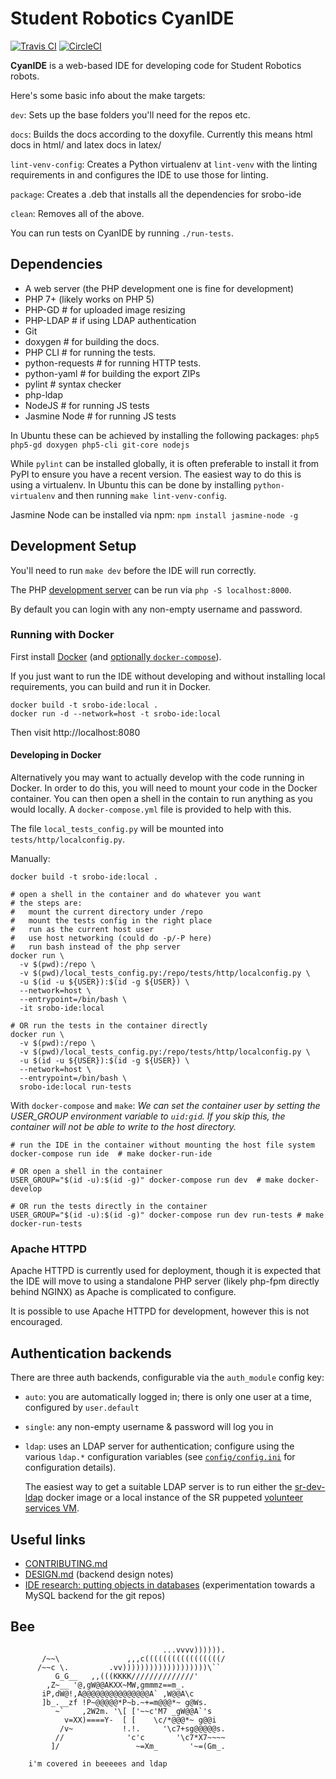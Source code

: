 # Student Robotics CyanIDE

[![Travis CI](https://travis-ci.org/PeterJCLaw/srobo-ide.svg?branch=master)](https://travis-ci.org/PeterJCLaw/srobo-ide)
[![CircleCI](https://circleci.com/gh/PeterJCLaw/srobo-ide.svg?style=svg)](https://circleci.com/gh/PeterJCLaw/srobo-ide)

**CyanIDE** is a web-based IDE for developing code for Student Robotics robots.

Here's some basic info about the make targets:

`dev`: Sets up the base folders you'll need for the repos etc.

`docs`: Builds the docs according to the doxyfile.
        Currently this means html docs in html/ and latex docs in latex/

`lint-venv-config`: Creates a Python virtualenv at `lint-venv` with the linting
        requirements in and configures the IDE to use those for linting.

`package`: Creates a .deb that installs all the dependencies for srobo-ide

`clean`: Removes all of the above.

You can run tests on CyanIDE by running `./run-tests`.

## Dependencies

 * A web server (the PHP development one is fine for development)
 * PHP 7+ (likely works on PHP 5)
 * PHP-GD # for uploaded image resizing
 * PHP-LDAP # if using LDAP authentication
 * Git
 * doxygen # for building the docs.
 * PHP CLI # for running the tests.
 * python-requests # for running HTTP tests.
 * python-yaml # for building the export ZIPs
 * pylint  # syntax checker
 * php-ldap
 * NodeJS         # for running JS tests
 * Jasmine Node   # for running JS tests

In Ubuntu these can be achieved by installing the following packages:
 `php5 php5-gd doxygen php5-cli git-core nodejs`

While `pylint` can be installed globally, it is often preferable to install it
from PyPI to ensure you have a recent version. The easiest way to do this is
using a virtualenv. In Ubuntu this can be done by installing `python-virtualenv`
and then running `make lint-venv-config`.

Jasmine Node can be installed via npm:
 `npm install jasmine-node -g`

## Development Setup

You'll need to run `make dev` before the IDE will run correctly.

The PHP [development server][php-web-server] can be run via `php -S localhost:8000`.

By default you can login with any non-empty username and password.

[php-web-server]: https://www.php.net/manual/en/features.commandline.webserver.php

### Running with Docker

First install [Docker][docker-install] (and [optionally `docker-compose`][docker-compose-install]).

[docker-install]: https://docs.docker.com/get-docker/
[docker-compose-install]: https://docs.docker.com/compose/install/

If you just want to run the IDE without developing and without installing local 
requirements, you can build and run it in Docker.

```shell script
docker build -t srobo-ide:local .
docker run -d --network=host -t srobo-ide:local
```

Then visit http://localhost:8080

#### Developing in Docker

Alternatively you may want to actually develop with the code running in Docker. 
In order to do this, you will need to mount your code in the Docker container. You 
can then open a shell in the contain to run anything as you would locally. A
`docker-compose.yml` file is provided to help with this. 

The file `local_tests_config.py` will be mounted into `tests/http/localconfig.py`.

Manually:
```shell script
docker build -t srobo-ide:local .

# open a shell in the container and do whatever you want
# the steps are:
#   mount the current directory under /repo
#   mount the tests config in the right place
#   run as the current host user
#   use host networking (could do -p/-P here)
#   run bash instead of the php server
docker run \
  -v $(pwd):/repo \
  -v $(pwd)/local_tests_config.py:/repo/tests/http/localconfig.py \
  -u $(id -u ${USER}):$(id -g ${USER}) \
  --network=host \
  --entrypoint=/bin/bash \
  -it srobo-ide:local

# OR run the tests in the container directly
docker run \
  -v $(pwd):/repo \
  -v $(pwd)/local_tests_config.py:/repo/tests/http/localconfig.py \
  -u $(id -u ${USER}):$(id -g ${USER}) \
  --network=host \
  --entrypoint=/bin/bash \
  srobo-ide:local run-tests
```

With `docker-compose` and `make`:
*We can set the container user by setting the USER_GROUP environment variable to
`uid:gid`. If you skip this, the container will not be able to write to the host
directory.*

```shell script
# run the IDE in the container without mounting the host file system
docker-compose run ide  # make docker-run-ide

# OR open a shell in the container
USER_GROUP="$(id -u):$(id -g)" docker-compose run dev  # make docker-develop

# OR run the tests directly in the container
USER_GROUP="$(id -u):$(id -g)" docker-compose run dev run-tests # make docker-run-tests
```

### Apache HTTPD

Apache HTTPD is currently used for deployment, though it is expected that the
IDE will move to using a standalone PHP server (likely php-fpm directly behind
NGINX) as Apache is complicated to configure.

It is possible to use Apache HTTPD for development, however this is not encouraged.

## Authentication backends

There are three auth backends, configurable via the `auth_module` config key:

- `auto`: you are automatically logged in; there is only one user at a time,
  configured by `user.default`
- `single`: any non-empty username & password will log you in
- `ldap`: uses an LDAP server for authentication; configure using the various
  `ldap.*` configuration variables (see [`config/config.ini`](./config/config.ini)
  for configuration details).

  The easiest way to get a suitable LDAP server is to run either the
  [sr-dev-ldap][sr-dev-ldap] docker image or a local instance of the SR puppeted
  [volunteer services VM][server-puppet].

[server-puppet]: https://github.com/srobo/server-puppet/
[sr-dev-ldap]: https://hub.docker.com/r/peterjclaw/sr-dev-ldap

## Useful links

 * [CONTRIBUTING.md](./CONTRIBUTING.md)
 * [DESIGN.md](./DESIGN.md) (backend design notes)
 * [IDE research: putting objects in databases](https://groups.google.com/forum/#!topic/srobo-devel/vvKaEUQVOXo/discussion) (experimentation towards a MySQL backend for the git repos)


## Bee

```
                                  ...vvvv)))))).
       /~~\               ,,,c(((((((((((((((((/
      /~~c \.         .vv)))))))))))))))))))\``
          G_G__   ,,(((KKKK//////////////'
        ,Z~__ '@,gW@@AKXX~MW,gmmmz==m_.
       iP,dW@!,A@@@@@@@@@@@@@@@A` ,W@@A\c
       ]b_.__zf !P~@@@@@*P~b.~+=m@@@*~ g@Ws.
          ~`    ,2W2m. '\[ ['~~c'M7 _gW@@A`'s
            v=XX)====Y-  [ [    \c/*@@@*~ g@@i
           /v~           !.!.     '\c7+sg@@@@@s.
          //              'c'c       '\c7*X7~~~~
         ]/                 ~=Xm_       '~=(Gm_.

    i'm covered in beeeees and ldap
```
